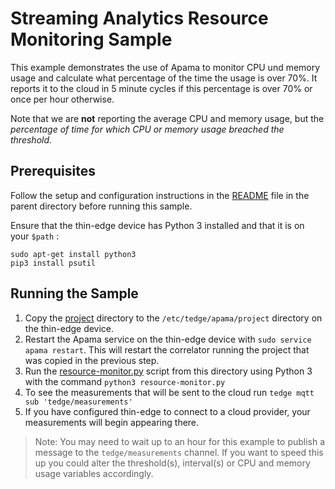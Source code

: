 # Streaming Analytics Resource Monitoring Sample

This example demonstrates the use of Apama to monitor CPU und memory usage and calculate 
what percentage of the time the usage is over 70%. It reports it to the cloud 
in 5 minute cycles if this percentage is over 70% or once per hour otherwise.

Note that we are __not__ reporting the average CPU and memory usage, but the _percentage of time for 
which CPU or memory usage breached the threshold._

## Prerequisites

Follow the setup and configuration instructions in the [README](../README.md)
file in the parent directory before running this sample.

Ensure that the thin-edge device has Python 3 installed and that it is on your `$path` :

```
sudo apt-get install python3
pip3 install psutil
```

## Running the Sample

1. Copy the [project](project) directory to the `/etc/tedge/apama/project` directory on the thin-edge device. 
2. Restart the Apama service on the thin-edge device with `sudo service apama restart`.
This will restart the correlator running the project that was copied in the previous step.
3. Run the [resource-monitor.py](resource-monitor.py) script from this directory using Python 3
with the command `python3 resource-monitor.py`
4. To see the measurements that will be sent to the cloud run `tedge mqtt sub 'tedge/measurements'`
5. If you have configured thin-edge to connect to a cloud provider, your measurements 
will begin appearing there.

> Note: You may need to wait up to an hour for this
example to publish a message to the `tedge/measurements`
channel. If you want to speed this up you could alter
the threshold(s), interval(s) or CPU and memory usage
variables accordingly.

